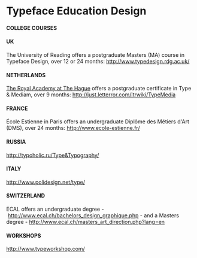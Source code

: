 Typeface Education Design
=========================

#### COLLEGE COURSES

#### UK 

The University of Reading offers a postgraduate Masters (MA) course in Typeface Design, over 12 or 24 months: <http://www.typedesign.rdg.ac.uk/>

#### NETHERLANDS 

[The Royal Academy at The Hague](http://www.kabk.nl/ "http://www.kabk.nl") offers a postgraduate certificate in Type & Mediam, over 9 months: <http://just.letterror.com/ltrwiki/TypeMedia>

#### FRANCE 

École Estienne in Paris offers an undergraduate Diplôme des Métiers d'Art (DMS), over 24 months: <http://www.ecole-estienne.fr/>

#### RUSSIA 

<http://typoholic.ru/Type&Typography/>

#### ITALY 

<http://www.polidesign.net/type/>

#### SWITZERLAND 

ECAL offers an undergraduate degree - <http://www.ecal.ch/bachelors_design_graphique.php> - and a Masters degree - <http://www.ecal.ch/masters_art_direction.php?lang=en>

#### WORKSHOPS 

<http://www.typeworkshop.com/>
